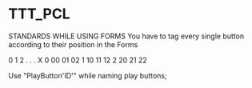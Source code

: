 # TTT_PCL

STANDARDS WHILE USING FORMS
You have to tag every single button according to their position in the Forms

   0  1  2 . . . X
0 00 01 02
1 10 11 12
2 20 21 22

Use "PlayButton'ID'" while naming play buttons;

